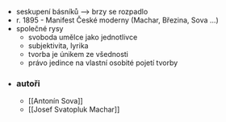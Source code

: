 - seskupení básníků --> brzy se rozpadlo 
- r. 1895 - Manifest České moderny (Machar, Březina, Sova ...)
- společné rysy 
	- svoboda umělce jako jednotlivce
	- subjektivita, lyrika
	- tvorba je únikem ze všednosti
	- právo jedince na vlastní osobité pojetí tvorby
- ### autoři
	- [[Antonín Sova]]
	- [[Josef Svatopluk Machar]]